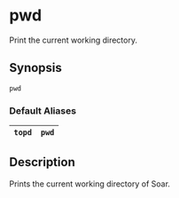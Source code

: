 # pwd #

Print the current working directory.

## Synopsis ##

```
pwd
```

### Default Aliases ###

| `topd` | `pwd` |
|:-------|:------|

## Description ##

Prints the current working directory of Soar.
